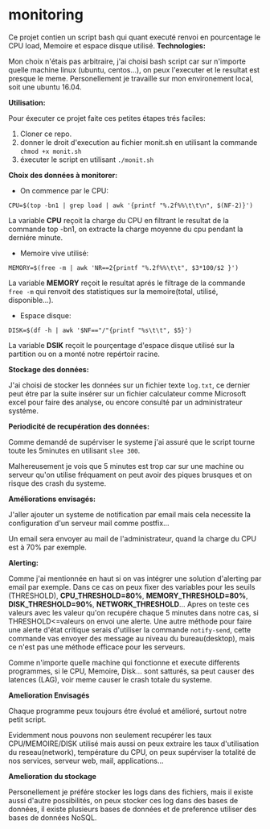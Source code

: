 # monitoring
Ce projet contien un script bash qui quant executé renvoi en pourcentage le CPU load, Memoire et espace disque utilisé.
**Technologies:**

Mon choix n'étais pas arbitraire, j'ai choisi bash script car sur n'importe quelle machine linux (ubuntu, centos...), on peux l'executer et le resultat est presque le meme.
Personellement je travaille sur mon environement local, soit une ubuntu 16.04.

**Utilisation:**

Pour éxecuter ce projet faite ces petites étapes trés faciles:
1. Cloner ce repo.
2. donner le droit d'execution au fichier monit.sh en utilisant la commande `chmod +x monit.sh`
3. éxecuter le script en utilisant `./monit.sh`

**Choix des données à monitorer:**

* On commence par le CPU:

`CPU=$(top -bn1 | grep load | awk '{printf "%.2f%%\t\t\n", $(NF-2)}')`

La variable **CPU** reçoit la charge du CPU en filtrant le resultat de la commande top -bn1, on extracte la charge moyenne du cpu pendant la derniére minute. 

* Memoire vive utilisé:

`MEMORY=$(free -m | awk 'NR==2{printf "%.2f%%\t\t", $3*100/$2 }')`

La variable **MEMORY** reçoit le resultat aprés le filtrage de la commande
`free -m` qui renvoit des statistiques sur la memoire(total, utilisé, disponible...).

* Espace disque:

`DISK=$(df -h | awk '$NF=="/"{printf "%s\t\t", $5}')`

La variable **DSIK** reçoit le pourçentage d'espace disque utilisé sur la partition ou on a monté notre repértoir racine.

**Stockage des données:**

J'ai choisi de stocker les données sur un fichier texte `log.txt`, ce dernier peut étre par la suite insérer sur un fichier calculateur comme Microsoft excel pour faire des analyse, ou encore consulté par un administrateur systéme.

**Periodicité de recupération des données:**

Comme demandé de supérviser le systeme j'ai assuré que le script tourne toute les 5minutes en utilisant `slee 300`.

Malhereusement je vois que 5 minutes est trop car sur une machine ou serveur qu'on utilise fréquament on peut avoir des piques brusques et on risque des crash du systeme.

**Améliorations envisagés:**

J'aller ajouter un systeme de notification par email mais cela necessite la configuration d'un serveur mail comme postfix...

Un email sera envoyer au mail de l'administrateur, quand la charge du CPU est à 70% par exemple.

**Alerting:**

Comme j'ai mentionnée en haut si on vas intégrer une solution d'alerting par email par exemple. Dans ce cas on peux fixer des variables pour les seuils (THRESHOLD), **CPU_THRESHOLD=80%**, **MEMORY_THRESHOLD=80%**, **DISK_THRESHOLD=90%**, **NETWORK_THRESHOLD**... 
Apres on teste ces valeurs avec les valeur qu'on recupére chaque 5 minutes dans notre cas, si THRESHOLD<=valeurs on envoi une alerte.
Une autre méthode pour faire une alerte d'état critique serais d'utiliser la commande `notify-send`, cette commande vas envoyer des message au niveau du bureau(desktop), mais ce n'est pas une méthode efficace pour les serveurs. 

Comme n'importe quelle machine qui fonctionne et execute differents programmes, si le CPU, Memoire, Disk... sont satturés, sa peut causer des latences (LAG), voir meme causer le crash totale du systeme.

**Amelioration Envisagés**

Chaque programme peux toujours étre évolué et amélioré, surtout notre petit script.

Evidemment nous pouvons non seulement recupérer les taux CPU/MEMOIRE/DISK utilisé mais aussi on peux extraire les taux d'utilisation du reseau(network), température du CPU, on peux supérviser la totalité de nos services, serveur web, mail, applications... 

**Amelioration du stockage**

Personellement je préfére stocker les logs dans des fichiers, mais il existe aussi d'autre possibilités, on peux stocker ces log dans des bases de données, il existe plusieurs bases de données et de preference utiliser des bases de données NoSQL.